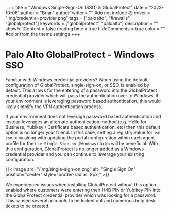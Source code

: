 +++
title = "Windows Single-Sign-On (SSO) & GlobalProtect"
date = "2023-10-06"
author = "Brian"
authorTwitter = "" #do not include @
cover = "img/credential-provider.png"
tags = ["paloalto", "firewalls", "globalprotect"]
keywords = ["globalprotect", "paloalto"]
description = ""
showFullContent = false
readingTime = true
hideComments = true
color = "" #color from the theme settings
+++

# Palo Alto GlobalProtect - Windows SSO

Familiar with Windows credential providers? When using the default configuration of GlobalProtect, single-sign-on, or SSO, is enabled by default. This allows for the entering of a password into the GlobalProtect credential provider which will pass the authentication over to Windows. If your environment is leveraging password based authentication, this would likely simplify the VPN authentication process.

If your environment does not leverage password based authentication and instead leverages an alternate authentication method (e.g. Hello for Business, Yubikey / Certificate based authentication, etc) then this default option is no longer your friend. In this case, setting a registry value for `use-sso` to `no` along with updating the portal configuration within each agent profile for the `Use Single Sign-on (Windows)` to `No` will be beneficial. With this configuration, GlobalProtect is no longer added as a Windows credential provider and you can continue to leverage your existing configuration.

{{< image src="/img/single-sign-on.png" alt="Single Sign On" position="center" style="border-radius: 8px;" >}}

We experienced issues when installing GlobalProtect without this option enabled where customers were entering their H4B PIN or Yubikey PIN into the GlobalProtect credential provider which was looking for a password. This caused several accounts to be locked out and numerous help desk tickets to be created.